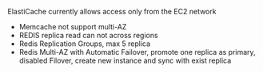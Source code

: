 ElastiCache currently allows access only from the EC2 network

* Memcache not support multi-AZ
* REDIS replica read can not across regions
* Redis Replication Groups, max 5 replica
* Redis Multi-AZ with Automatic Failover, promote one replica as primary, disabled Filover, create new instance and sync with exist replica



